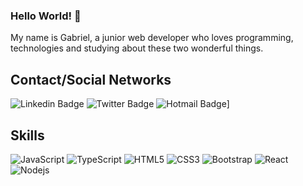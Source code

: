 ### Hello World! 👋

My name is Gabriel, a junior web developer who loves programming, technologies and studying about these two wonderful things.

Contact/Social Networks
---
![Linkedin Badge](https://img.shields.io/badge/-LinkedIn-blue?style=for-the-badge&logo=Linkedin&logoColor=white&link=https://www.linkedin.com/in/gabrielturri)
![Twitter Badge](https://img.shields.io/badge/-Twitter-blue?style=for-the-badge&logo=twitter&logoColor=white&link=https://twitter.com/GabrielTurri)
![Hotmail Badge](https://img.shields.io/badge/-Hotmail-0078D4?style=for-the-badge&logo=microsoft-outlook&logoColor=white&link=mailto:ga-briel.t.a@hotmail.com)]

Skills
---
![JavaScript](https://img.shields.io/badge/-JavaScript-F7DF1E?style=for-the-badge&logo=javascript&logoColor=black)
![TypeScript](https://img.shields.io/badge/-TypeScript-007ACC?style=for-the-badge&logo=typescript)
![HTML5](https://img.shields.io/badge/-HTML5-E34F26?style=for-the-badge&logo=html5&logoColor=white)
![CSS3](https://img.shields.io/badge/-CSS3-1572B6?style=for-the-badge&logo=css3)
![Bootstrap](https://img.shields.io/badge/-Bootstrap-563D7C?style=for-the-badge&logo=bootstrap)
![React](https://img.shields.io/badge/-React-61DAFB?style=for-the-badge&logo=react&logoColor=black)
![Nodejs](https://img.shields.io/badge/-Nodejs-339933?style=for-the-badge&logo=Node.js&logoColor=white)


<!--
**GabrielTurri/GabrielTurri** is a ✨ _special_ ✨ repository because its `README.md` (this file) appears on your GitHub profile.

Here are some ideas to get you started:

- 🔭 I’m currently working on ...
- 🌱 I’m currently learning ...
- 👯 I’m looking to collaborate on ...
- 🤔 I’m looking for help with ...
- 💬 Ask me about ...
- 📫 How to reach me: ...
- 😄 Pronouns: ...
- ⚡ Fun fact: ...
-->

